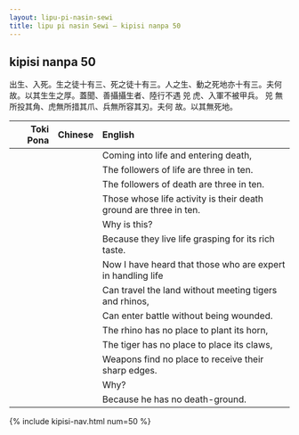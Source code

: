 ```yaml
---
layout: lipu-pi-nasin-sewi
title: lipu pi nasin Sewi — kipisi nanpa 50
---
```


## kipisi nanpa 50

出生、入死。生之徒十有三、死之徒十有三。人之生、動之死地亦十有三。夫何故。以其生生之厚。蓋聞、善攝攝生者、陸行不遇 兕 虎、入軍不被甲兵。 兕 無所投其角、虎無所措其爪、兵無所容其刃。夫何 故。以其無死地。

| Toki Pona | Chinese | English
|-:|:-:|:-
|  |  | Coming into life and entering death,
|  |  | The followers of life are three in ten.
|  |  | The followers of death are three in ten.
|  |  | Those whose life activity is their death ground are three in ten.
|  |  | Why is this?
|  |  | Because they live life grasping for its rich taste.
|  |  | Now I have heard that those who are expert in handling life
|  |  | Can travel the land without meeting tigers and rhinos,
|  |  | Can enter battle without being wounded.
|  |  | The rhino has no place to plant its horn,
|  |  | The tiger has no place to place its claws,
|  |  | Weapons find no place to receive their sharp edges.
|  |  | Why?
|  |  | Because he has no death-ground.

{% include kipisi-nav.html num=50 %}

